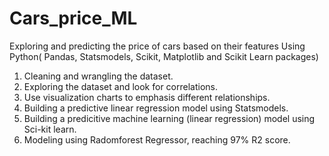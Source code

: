 # Cars_price_ML
Exploring and predicting the price of cars based on their features 
Using Python( Pandas, Statsmodels, Scikit, Matplotlib and Scikit Learn packages)
1. Cleaning and wrangling the dataset.  
2. Exploring the dataset and look for correlations.  
3. Use visualization charts to emphasis different relationships.
4. Building a predictive linear regression model using Statsmodels.
5. Building a predicitive machine learning (linear regression) model using Sci-kit learn.
6. Modeling using Radomforest Regressor, reaching 97% R2 score.
